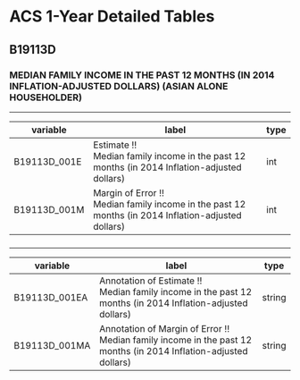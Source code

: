 # ACS 1-Year Detailed Tables

## B19113D

### MEDIAN FAMILY INCOME IN THE PAST 12 MONTHS (IN 2014 INFLATION-ADJUSTED DOLLARS) (ASIAN ALONE HOUSEHOLDER)

___

| variable | label | type |
| ----- | ----- | ----- |
| B19113D_001E | Estimate !!<br>Median family income in the past 12 months (in 2014 Inflation-adjusted dollars) | int |
| B19113D_001M | Margin of Error !!<br>Median family income in the past 12 months (in 2014 Inflation-adjusted dollars) | int |
### 

___

| variable | label | type |
| ----- | ----- | ----- |
| B19113D_001EA | Annotation of Estimate !!<br>Median family income in the past 12 months (in 2014 Inflation-adjusted dollars) | string |
| B19113D_001MA | Annotation of Margin of Error !!<br>Median family income in the past 12 months (in 2014 Inflation-adjusted dollars) | string |

